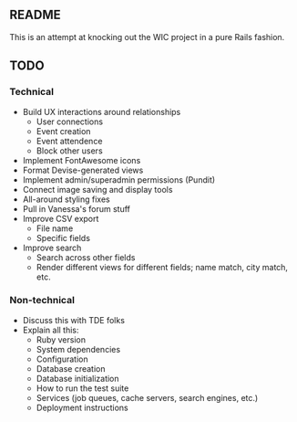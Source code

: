 ## README

This is an attempt at knocking out the WIC project in a pure Rails fashion.

## TODO

### Technical
- Build UX interactions around relationships
  - User connections
  - Event creation
  - Event attendence
  - Block other users
- Implement FontAwesome icons
- Format Devise-generated views
- Implement admin/superadmin permissions (Pundit)
- Connect image saving and display tools
- All-around styling fixes
- Pull in Vanessa's forum stuff
- Improve CSV export
  - File name
  - Specific fields
- Improve search
  - Search across other fields
  - Render different views for different fields; name match, city match, etc.

### Non-technical
- Discuss this with TDE folks
- Explain all this:
  - Ruby version
  - System dependencies
  - Configuration
  - Database creation
  - Database initialization
  - How to run the test suite
  - Services (job queues, cache servers, search engines, etc.)
  - Deployment instructions
